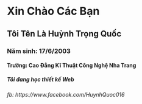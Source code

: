 <!DOCTYPE html>
  <html>
  <head>
	  <title>page title</title>
</head>
<body>
	<h1> Xin Chào Các Bạn </h1>
	<h2> Tôi Tên Là Huỳnh Trọng Quốc </h2>
	<h3> Năm sinh: 17/6/2003 </h3>
	<h4> Trường: Cao Đẳng Kĩ Thuật Công Nghệ Nha Trang </h4>
	<h5> Tôi đang học thiết kế Web </h5>
	<h6> fb: https://www.facebook.com/HuynhQuoc016 </h6>
</body>
</html>

